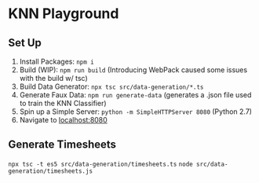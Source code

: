 # KNN Playground

## Set Up

1. Install Packages: `npm i`
2. Build (WIP): `npm run build` (Introducing WebPack caused some issues with the build w/ tsc)
3. Build Data Generator: `npx tsc src/data-generation/*.ts`
4. Generate Faux Data: `npm run generate-data` (generates a .json file used to train the KNN Classifier)
5. Spin up a Simple Server: `python -m SimpleHTTPServer 8080` (Python 2.7)
6. Navigate to [localhost:8080](http://localhost:8080/)

## Generate Timesheets
`npx tsc -t es5 src/data-generation/timesheets.ts`
`node src/data-generation/timesheets.js`

